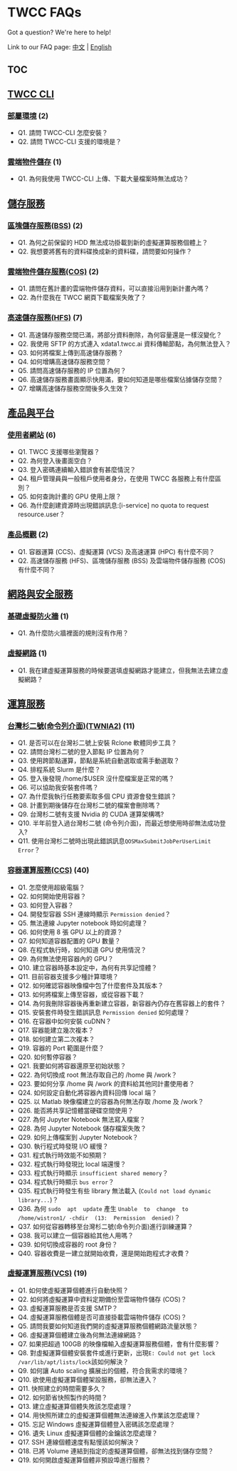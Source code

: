 # TWCC FAQs

Got a question? We're here to help!

Link to our FAQ page: 
[中文](https://man.twcc.ai/@twccdocs/faq-zh) | [English](https://man.twcc.ai/@twccdocs/faq-en)

## TOC

## [TWCC CLI](TWCC%20CLI)
### [部屬環境](TWCC%20CLI/部屬環境.md) (2) 
- Q1. 請問 TWCC-CLI 怎麼安裝？
- Q2. 請問 TWCC-CLI 支援的環境是？
### [雲端物件儲存](TWCC%20CLI/雲端物件儲存.md) (1) 
- Q1. 為何我使用 TWCC-CLI 上傳、下載大量檔案時無法成功？
## [儲存服務](儲存服務)
### [區塊儲存服務(BSS)](儲存服務/區塊儲存服務(BSS).md) (2) 
- Q1. 為何之前保留的 HDD 無法成功掛載到新的虛擬運算服務個體上？
- Q2. 我想要將舊有的資料碟換成新的資料碟，請問要如何操作？
### [雲端物件儲存服務(COS)](儲存服務/雲端物件儲存服務(COS).md) (2) 
- Q1. 請問在舊計畫的雲端物件儲存資料，可以直接沿用到新計畫內嗎？
- Q2. 為什麼我在 TWCC 網頁下載檔案失敗了？
### [高速儲存服務(HFS)](儲存服務/高速儲存服務(HFS).md) (7) 
- Q1. 高速儲存服務空間已滿，將部分資料刪除，為何容量還是一樣沒變化？
- Q2. 我使用 SFTP 的方式連入 xdata1.twcc.ai 資料傳輸節點，為何無法登入？
- Q3. 如何將檔案上傳到高速儲存服務？
- Q4. 如何增購高速儲存服務空間？
- Q5. 請問高速儲存服務的 IP 位置為何？
- Q6. 高速儲存服務畫面顯示快用滿，要如何知道是哪些檔案佔據儲存空間？
- Q7. 增購高速儲存服務空間後多久生效？
## [產品與平台](產品與平台)
### [使用者網站](產品與平台/使用者網站.md) (6) 
- Q1. TWCC 支援哪些瀏覽器？
- Q2. 為何登入後畫面空白？
- Q3. 登入密碼連續輸入錯誤會有甚麼情況？
- Q4. 租戶管理員與一般租戶使用者身分，在使用 TWCC 各服務上有什麼區別？
- Q5. 如何查詢計畫的 GPU 使用上限？
- Q6. 為什麼創建資源時出現錯誤訊息:[i-service] no quota to request resource.user？
### [產品概觀](產品與平台/產品概觀.md) (2) 
- Q1. 容器運算 (CCS)、虛擬運算 (VCS) 及高速運算 (HPC) 有什麼不同？
- Q2. 高速儲存服務 (HFS)、區塊儲存服務 (BSS) 及雲端物件儲存服務 (COS) 有什麼不同？
## [網路與安全服務](網路與安全服務)
### [基礎虛擬防火牆](網路與安全服務/基礎虛擬防火牆.md) (1) 
- Q1. 為什麼防火牆裡面的規則沒有作用？
### [虛擬網路](網路與安全服務/虛擬網路.md) (1) 
- Q1. 我在建虛擬運算服務的時候要選填虛擬網路才能建立，但我無法去建立虛擬網路？
## [運算服務](運算服務)
### [台灣杉二號(命令列介面)(TWNIA2)](運算服務/台灣杉二號(命令列介面)(TWNIA2).md) (11) 
- Q1. 是否可以在台灣衫二號上安裝 Rclone 軟體同步工具？
- Q2. 請問台灣杉二號的登入節點 IP 位置為何？
- Q3. 使用跨節點運算，節點是系統自動選取或需手動選取？
- Q4. 排程系統 Slurm 是什麼？
- Q5. 登入後發現 /home/$USER 沒什麼檔案是正常的嗎？
- Q6. 可以協助我安裝套件嗎？
- Q7. 為什麼我執行任務要索取多個 CPU 資源會發生錯誤？
- Q8. 計畫到期後儲存在台灣杉二號的檔案會刪除嗎？
- Q9. 台灣杉二號有支援 Nvidia 的 CUDA 運算架構嗎?
- Q10. 半年前登入過台灣杉二號 (命令列介面)，而最近想使用時卻無法成功登入?
- Q11. 使用台灣杉二號時出現此錯誤訊息`QOSMaxSubmitJobPerUserLimit Error`？
### [容器運算服務(CCS)](運算服務/容器運算服務(CCS).md) (40) 
- Q1. 怎麼使用超級電腦？
- Q2. 如何開始使用容器？
- Q3. 如何登入容器？
- Q4. 開發型容器 SSH 連線時顯示 `Permission denied`？
- Q5. 無法連線 Jupyter notebook 時如何處理？
- Q6. 如何使用 8 張 GPU 以上的資源？
- Q7. 如何知道容器配置的 GPU 數量？
- Q8. 在程式執行時，如何知道 GPU 使用情況？
- Q9. 為何無法使用容器內的 GPU？
- Q10. 建立容器時基本設定中，為何有共享記憶體？
- Q11. 目前容器支援多少種計算環境？
- Q12. 如何確認容器映像檔中包了什麼套件及其版本？
- Q13. 如何將檔案上傳至容器，或從容器下載？
- Q14. 為何我刪除容器後再重新建立容器，新容器內仍存在舊容器上的套件？
- Q15. 安裝套件時發生錯誤訊息 `Permission denied` 如何處理？
- Q16. 在容器中如何安裝 cuDNN？
- Q17. 容器能建立幾次複本？
- Q18. 如何建立第二次複本？
- Q19. 容器的 Port 範圍是什麼？
- Q20. 如何暫停容器？
- Q21. 我要如何將容器還原至初始狀態？
- Q22. 為何切換成 root 無法存取自己的 /home 與 /work？
- Q23. 要如何分享 /home 與 /work 的資料給其他同計畫使用者？
- Q24. 如何設定自動化將容器內資料回傳 local 端？
- Q25. 以 Matlab 映像檔建立的容器為何無法存取 /home 及 /work？
- Q26. 能否將共享記憶體當硬碟空間使用？
- Q27. 為何 Jupyter Notebook 無法寫入檔案？
- Q28. 為何 Jupyter Notebook 儲存檔案失敗？
- Q29. 如何上傳檔案到 Jupyter Notebook？
- Q30. 執行程式時發現 I/O 緩慢？
- Q31. 程式執行時效能不如預期？
- Q32. 程式執行時發現比 local 端還慢？
- Q33. 程式執行時顯示 `insufficient shared memory`？
- Q34. 程式執行時顯示 `bus error`？
- Q35. 程式執行時發生有些 library 無法載入 (`Could not load dynamic library...`)？
- Q36. 為何 `sudo  apt  update` 產生 `Unable  to  change  to  /home/wistron1/ -chdir  (13:  Permission  denied)`？
- Q37. 如何從容器轉移至台灣杉二號(命令列介面)進行訓練運算？
- Q38. 我可以建立一個容器給其他人用嗎？
- Q39. 如何切換成容器的 root 身份？
- Q40. 容器收費是一建立就開始收費，還是開始跑程式才收費？
### [虛擬運算服務(VCS)](運算服務/虛擬運算服務(VCS).md) (19) 
- Q1. 如何使虛擬運算個體進行自動快照？
- Q2. 如何將虛擬運算中資料定期備份至雲端物件儲存 (COS)？
- Q3. 虛擬運算服務是否支援 SMTP？
- Q4. 虛擬運算服務個體是否可直接掛載雲端物件儲存 (COS)？
- Q5. 請問我要如何知道我們開的虛擬運算服務個體網路流量狀態？
- Q6. 虛擬運算個體建立後為何無法連線網路？
- Q7. 如果把超過 100GB 的映像檔輸入虛擬運算服務個體，會有什麼影響？
- Q8. 對虛擬運算個體安裝套件或進行更新，出現`E: Could not get lock /var/lib/apt/lists/lock`該如何解決？
- Q9. 如何讓 Auto scaling 擴展出的個體，符合我需求的環境？
- Q10. 欲使用虛擬運算個體架設服務，卻無法連入？
- Q11. 快照建立的時間需要多久？
- Q12. 如何節省快照製作的時間？
- Q13. 建立虛擬運算個體失敗該怎麼處理？
- Q14. 用快照所建立的虛擬運算個體無法連線進入作業該怎麼處理？
- Q15. 忘記 Windows 虛擬運算個體登入密碼該怎麼處理？
- Q16. 遺失 Linux 虛擬運算個體的金鑰該怎麼處理？
- Q17. SSH 連線個體速度有點慢該如何解決？
- Q18. 已將 Volume 連結到指定的虛擬運算個體，卻無法找到儲存空間？
- Q19. 如何開啟虛擬運算個體非預設埠進行服務？
